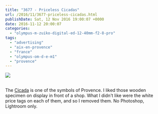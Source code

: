 ```yaml
---
title: "3677 - Priceless Cicadas"
url: /2016/11/3677-priceless-cicadas.html
publishDate: Sat, 12 Nov 2016 19:00:07 +0000
date: 2016-11-12 20:00:07
categories: 
  - "olympus-m-zuiko-digital-ed-12-40mm-f2-8-pro"
tags: 
  - "advertising"
  - "aix-en-provence"
  - "france"
  - "olympus-om-d-e-m1"
  - "provence"
---
```

<div class="container">
<div class="center"><a target="_blank" href="https://d25zfm9zpd7gm5.cloudfront.net/1200x1200/2016/20160621_103810_lr.jpg"><img class="webfeedsFeaturedVisual" src="https://d25zfm9zpd7gm5.cloudfront.net/0600x0600/2016/20160621_103810_lr.jpg" /></a></div>
</div>
<br />

The <a href="https://en.wikipedia.org/wiki/Cicada" target="_blank">Cicada</a> is one of the symbols of Provence. I liked those wooden specimen on display in front of a shop. What I didn't like were the white price tags on each of them, and so I removed them. No Photoshop, Lightroom only.
